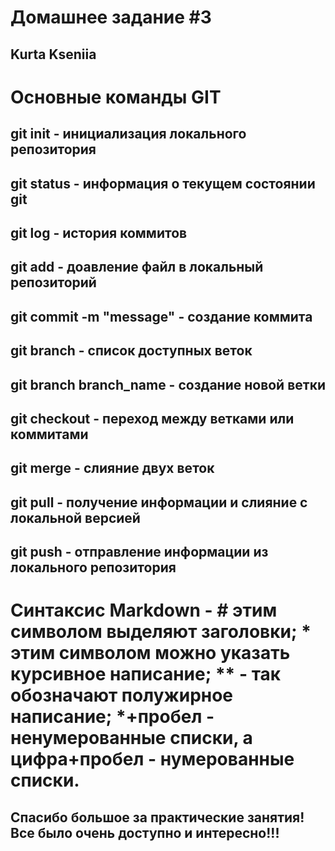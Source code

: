 # Домашнее задание #3
## Kurta Kseniia

# Основные команды GIT

## git init - инициализация локального репозитория
## git status - информация о текущем состоянии git
## git log - история коммитов
## git add - доавление файл в локальный репозиторий
## git commit -m "message" - создание коммита
## git branch - список доступных веток
## git branch branch_name - создание новой ветки 
## git checkout - переход между ветками или коммитами
## git merge - слияние двух веток
## git pull - получение информации и слияние с локальной версией
## git push - отправление информации из локального репозитория 

# Синтаксис Markdown - # этим символом выделяют заголовки; * этим символом можно указать курсивное написание; ** - так обозначают полужирное написание; *+пробел - ненумерованные списки, а цифра+пробел - нумерованные списки.


## Спасибо большое за практические занятия! Все было очень доступно и интересно!!!
